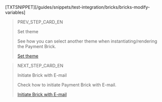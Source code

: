 [TXTSNIPPET][/guides/snippets/test-integration/bricks/bricks-modify-variables]

> PREV_STEP_CARD_EN
>
> Set theme
>
> See how you can select another theme when instantiating/rendering the Payment Brick.
>
> [Set theme](/developers/en/docs/checkout-bricks/payment-brick/additional-customization/set-theme)

> NEXT_STEP_CARD_EN
>
> Initiate Brick with E-mail
>
> Check how to initiate Payment Brick with E-mail.
>
> [Initiate Brick with E-mail](/developers/en/docs/checkout-bricks/payment-brick/additional-customization/initiate-brick-with-email)
